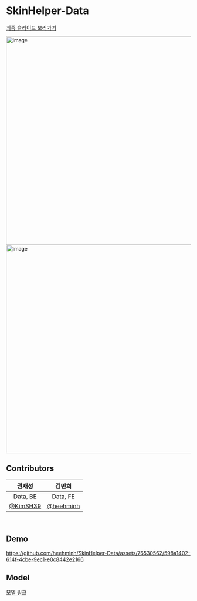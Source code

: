 # SkinHelper-Data

[최종 슬라이드 보러가기](https://docs.google.com/presentation/d/1URr62WNISLJ5-N13T3Csr0wB2TAMdFtn60tBYHuiBfw/edit?usp=sharing) <br />

<img width="568" alt="image" src="https://github.com/heehminh/SkinHelper-Data/assets/76530562/d5a6c50f-6dc7-49eb-b510-f1baab35de66">

<img width="568" alt="image" src="https://github.com/heehminh/SkinHelper-Data/assets/76530562/b2b3dd4d-c813-49a8-8a63-c8deb230bd70">

## Contributors
|권재성|김민희|
|:---:|:---:|
|Data, BE|Data, FE|
|[@KimSH39](https://github.com/jeilbitna)|[@heehminh](https://github.com/heehminh)|

<br />

## Demo
https://github.com/heehminh/SkinHelper-Data/assets/76530562/598a1402-614f-4cbe-9ec1-e0c8442e2166

## Model
[모델 링크](https://drive.google.com/drive/folders/1SzCI2mPxPi0RUKxQkItyZE333O-HzSC2?usp=sharing) 
